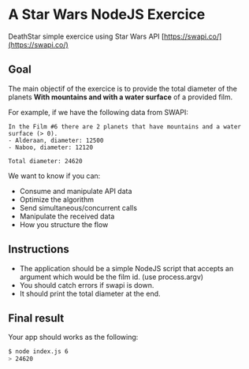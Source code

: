 # A Star Wars NodeJS Exercice
DeathStar simple exercice using Star Wars API [https://swapi.co/](https://swapi.co/)


## Goal

The main objectif of the exercice is to provide the total diameter of the planets **With mountains and with a water surface** of a provided film.

For example, if we have the following data from SWAPI:

```
In the Film #6 there are 2 planets that have mountains and a water surface (> 0).
- Alderaan, diameter: 12500
- Naboo, diameter: 12120

Total diameter: 24620
```

We want to know if you can:

* Consume and manipulate API data
* Optimize the algorithm
* Send simultaneous/concurrent calls
* Manipulate the received data
* How you structure the flow


## Instructions

* The application should be a simple NodeJS script that accepts an argument which would be the film id. (use process.argv)
* You should catch errors if swapi is down.
* It should print the total diameter at the end.

## Final result
Your app should works as the following:
```bash
$ node index.js 6
> 24620
```

